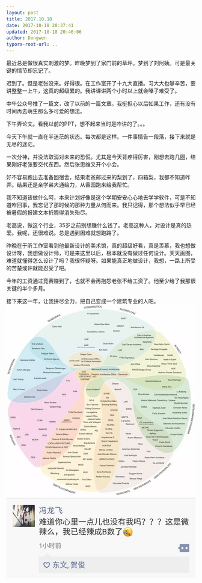 ```yaml
---
layout: post
title: 2017.10.18
date: 2017-10-18 20:37:41
updated: 2017-10-18 20:46:06
author: Dongwen
typora-root-url: ..
---
```




最近总是做很真实刺激的梦。昨晚梦到了家门前的草坪。梦到了刘阿姨。可是最关键的情节却忘记了。

迟到了。但是老张没来。好得很。在工作室开了十九大直播。习大大也够辛苦，要讲整整一上午，这真的超级累的。我讲课讲两个小时以上就会嗓子难受了。

中午公众号推了一篇文，改了以前的一篇文章。我挺担心以后如果工作，还有没有时间再去萌生那么多可爱的想法。

下午弄论文。看我以前的PPT，想不起来当时是咋讲的了。。。

今天下午就一直在半迷茫的状态。每次都是这样。一件事情告一段落，接下来就是无尽的迷茫。

一次分神，并没法取消对未来的恐慌。尤其是今天背疼得厉害，刚想去跑几圈，结果刚好老张要交代东西。然后张思维又开个小会。

好不容易跑出去准备回宿舍，结果老爸邮过来的梨到了，四箱梨，我都不知道咋弄。结果还是亲学弟大通给力，从香园跑来给我帮忙。

我不知道该做什么阿，本来计划好像是这个学期安安心心地去学学软件，可是不知道咋回事，我忘记了那时候的那种力量从何而来。我只记得，那个想法似乎早已经被暑假的报建文本折腾得消失殆尽。

老高说，做这个行业，35岁之前别想赚什么钱了。老高这种人，对设计是真的热爱。我呢，还很难说。总是遇到困难就想跑路了。

昨晚在于昕工作室看到他最新设计的美术馆，真的超级好看，真是羡慕，我也想做设计呀，我想做设计师，可是来这里以后，根本就没有做过任何设计。天天画图，难道就懂得怎么设计了吗？我很怀疑呀。如果能真正地做设计，我想，一路上所受的苦楚或许就能忍受了吧。

今年的工资通过竞赛赚到了，也就不会再抱怨老张不给工资了。他至少给了我那很关键的半个多月。

接下来这一年，让我拼尽全力，把自己变成一个建筑专业的人吧。  ![](/img/in-post/x46051192.jpg)
![](/img/in-post/x46051191.jpg)
